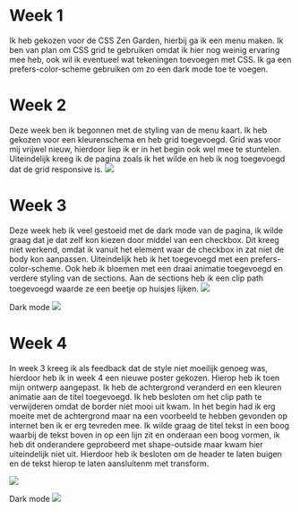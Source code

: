 # Week 1

Ik heb gekozen voor de CSS Zen Garden, hierbij ga ik een menu maken. Ik ben van plan om CSS grid te gebruiken omdat ik hier nog weinig ervaring mee heb, ook wil ik eventueel wat tekeningen toevoegen met CSS. Ik ga een prefers-color-scheme gebruiken om zo een dark mode toe te voegen.

# Week 2
Deze week ben ik begonnen met de styling van de menu kaart. Ik heb gekozen voor een kleurenschema en heb grid toegevoegd. Grid was voor mij vrijwel nieuw, hierdoor liep ik er in het begin ook wel mee te stuntelen. Uiteindelijk kreeg ik de pagina zoals ik het wilde en heb ik nog toegevoegd dat de grid responsive is. 
<img src="https://github.com/marloestacx/menu/blob/main/images/week2.png">

# Week 3
Deze week heb ik veel gestoeid met de dark mode van de pagina, ik wilde graag dat je dat zelf kon kiezen door middel van een checkbox. Dit kreeg niet werkend, omdat ik vanuit het element waar de checkbox in zat niet de body kon aanpassen. Uiteindelijk heb ik het toegevoegd met een prefers-color-scheme. Ook heb ik bloemen met een draai animatie toegevoegd en verdere styling van de sections. Aan de sections heb ik een clip path toegevoegd waarde ze een beetje op huisjes lijken. 
<img src="https://github.com/marloestacx/menu/blob/main/images/week3.1.png">

Dark mode
<img src="https://github.com/marloestacx/menu/blob/main/images/week3.png">

# Week 4
In week 3 kreeg ik als feedback dat de style niet moeilijk genoeg was, hierdoor heb ik in week 4 een nieuwe poster gekozen. Hierop heb ik toen mijn ontwerp aangepast. Ik heb de achtergrond veranderd en een kleuren animatie aan de titel toegevoegd. Ik heb besloten om het clip path te verwijderen omdat de border niet mooi uit kwam. In het begin had ik erg moeite met de achtergrond maar na een voorbeeld te hebben gevonden op internet ben ik er erg tevreden mee. Ik wilde graag de titel tekst in een boog waarbij de tekst boven in op een lijn zit en onderaan een boog vormen, ik heb dit onderandere geprobeerd met shape-outside maar kwam hier uiteindelijk niet uit. Hierdoor heb ik besloten om de header te laten buigen en de tekst hierop te laten aansluitenm met transform.

<img src="https://github.com/marloestacx/menu/blob/main/images/week4.png">

Dark mode
<img src="https://github.com/marloestacx/menu/blob/main/images/week4.1.png">

